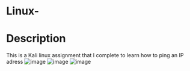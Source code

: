 # Linux-
# Description 
This is a Kali linux assignment that I complete to learn how to ping an IP adress 
![image](https://github.com/user-attachments/assets/e60f7de4-49d3-43f9-afd5-93d4175f15c4)
![image](https://github.com/user-attachments/assets/34ae87a9-18eb-46d7-a185-cfc1a10286ab)
![image](https://github.com/user-attachments/assets/caa62d05-c435-423f-a2ad-6fe8e2f077e7)


